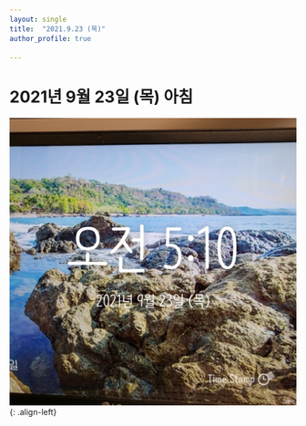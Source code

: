 ```yaml
---
layout: single
title:  "2021.9.23 (목)"
author_profile: true

---
```


# 2021년 9월 23일 (목) 아침
![image](/assets/images/morning/20210923.jpg)
{: .align-left}
